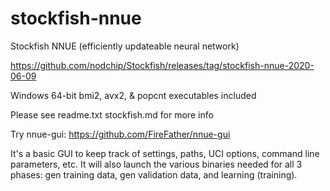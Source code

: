# stockfish-nnue
Stockfish NNUE (efficiently updateable neural network)

https://github.com/nodchip/Stockfish/releases/tag/stockfish-nnue-2020-06-09

Windows 64-bit bmi2, avx2, & popcnt executables included

Please see
readme.txt
stockfish.md
for more info

Try nnue-gui:
https://github.com/FireFather/nnue-gui

It's a basic GUI to keep track of settings, paths, UCI options, command line parameters, etc.
It will also launch the various binaries needed for all 3 phases: gen training data, gen validation data, and learning (training).